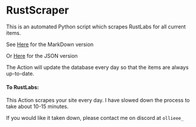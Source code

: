 # RustScraper

This is an automated Python script which scrapes RustLabs for all
current items. 

See [Here](https://github.com/olijeffers0n/RustItems/blob/master/data/items.md) for the MarkDown version

Or [Here](https://github.com/olijeffers0n/RustItems/blob/master/data/items.json) for the JSON version

The Action will update the database every day so that the items are always up-to-date.


#### To RustLabs:

This Action scrapes your site every day. I have slowed down the process to take about 10-15 minutes.

If you would like it taken down, please contact me on discord at `ollieee_`

